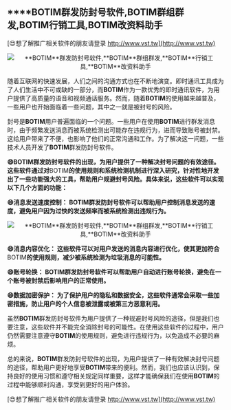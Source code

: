 ## ****BOTIM**群发防封号软件,**BOTIM**群组群发,**BOTIM**行销工具,**BOTIM**改资料助手**

[😍想了解推广相关软件的朋友请登录 http://www.vst.tw](http://www.vst.tw)

 <center><img src="https://vst.tw/MP4/tuiguang/png/6.png" alt="**BOTIM**群发防封号软件,**BOTIM**群组群发,**BOTIM**行销工具,**BOTIM**改资料助手"></center>

随着互联网的快速发展，人们之间的沟通方式也在不断地演变。即时通讯工具成为了人们生活中不可或缺的一部分，而**BOTIM**作为一款优秀的即时通讯软件，为用户提供了高质量的语音和视频通话服务。然而，随着**BOTIM**的使用越来越普及，一些用户也开始面临着一些问题，其中之一就是被封号的风险。

封号是**BOTIM**用户普遍面临的一个问题。一些用户在使用**BOTIM**进行群发消息时，由于频繁发送消息而被系统检测出可能存在违规行为，进而导致账号被封禁。这给用户带来了不便，也影响了他们的正常沟通和工作。为了解决这一问题，一些技术人员开发了**BOTIM**群发防封号软件。

**😄**BOTIM**群发防封号软件的出现，为用户提供了一种解决封号问题的有效途径。这些软件通过对**BOTIM**的使用规则和系统检测机制进行深入研究，针对性地开发出了一些功能强大的工具，帮助用户规避封号风险。具体来说，这些软件可以实现以下几个方面的功能：**

**😄消息发送速度控制： **BOTIM**群发防封号软件可以帮助用户控制消息发送的速度，避免用户因为过快的发送频率而被系统检测出违规行为。**

 <center><img src="https://vst.tw/MP4/tuiguang/png/3.png" alt="**BOTIM**群发防封号软件,**BOTIM**群组群发,**BOTIM**行销工具,**BOTIM**改资料助手"></center>

**😄消息内容优化： 这些软件可以对用户发送的消息内容进行优化，使其更加符合**BOTIM**的使用规则，减少被系统检测为垃圾消息的可能性。**

**😄账号轮换： **BOTIM**群发防封号软件可以帮助用户自动进行账号轮换，避免在一个账号被封禁后影响用户的正常使用。**

**😄数据加密保护： 为了保护用户的隐私和数据安全，这些软件通常会采取一些加密措施，防止用户的个人信息被泄露或被第三方恶意利用。**

虽然**BOTIM**群发防封号软件为用户提供了一种规避封号风险的途径，但是我们也要注意，这些软件并不能完全消除封号的可能性。在使用这些软件的过程中，用户仍然需要注意遵守**BOTIM**的使用规则，避免进行违规行为，以免造成不必要的麻烦。

总的来说，**BOTIM**群发防封号软件的出现，为用户提供了一种有效解决封号问题的途径，帮助用户更好地享受**BOTIM**带来的便利。然而，我们也应该认识到，保持良好的使用习惯和遵守相关规定同样重要，这样才能确保我们在使用**BOTIM**的过程中能够顺利沟通，享受到更好的用户体验。

[😍想了解推广相关软件的朋友请登录 http://www.vst.tw](http://www.vst.tw)



